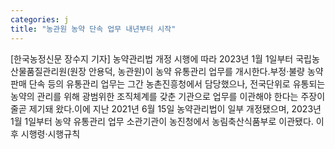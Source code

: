 ```yaml
---
categories: j
title: "농관원 농약 단속 업무 내년부터 시작"
---
```

[한국농정신문 장수지 기자] 농약관리법 개정 시행에 따라 2023년 1월 1일부터 국립농산물품질관리원(원장 안용덕, 농관원)이 농약 유통관리 업무를 개시한다.부정·불량 농약 판매 단속 등의 유통관리 업무는 그간 농촌진흥청에서 담당했으나, 전국단위로 유통되는 농약의 관리를 위해 광범위한 조직체계를 갖춘 기관으로 업무를 이관해야 한다는 주장이 줄곧 제기돼 왔다.이에 지난 2021년 6월 15일 농약관리법이 일부 개정됐으며, 2023년 1월 1일부터 농약 유통관리 업무 소관기관이 농진청에서 농림축산식품부로 이관됐다. 이후 시행령·시행규칙